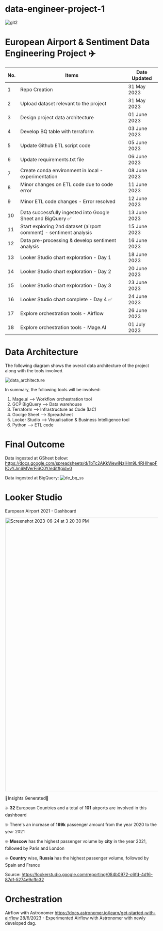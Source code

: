 # data-engineer-project-1

![git2](https://github.com/jasontanx/data-engineer-project-1/assets/116934441/2455a2dd-28e0-4308-b64b-e9a1a300b70e)

# European Airport & Sentiment Data Engineering Project ✈️

No. | Items | Date Updated 
--- | --- | ---
1 | Repo Creation | 31 May 2023
2 | Upload dataset relevant to the project | 31 May 2023
3 | Design project data architecture | 01 June 2023
4 | Develop BQ table with terraform  | 03 June 2023
5 | Update Github ETL script code | 05 June 2023
6 | Update requirements.txt file | 06 June 2023
7 | Create conda environment in local - experimentation | 08 June 2023
8 | Minor changes on ETL code due to code error | 11 June 2023
9 | Minor ETL code changes - Error resolved | 12 June 2023
10 | Data successfully ingested into Google Sheet and BigQuery ✅ | 13 June 2023
11 | Start exploring 2nd dataset (airport comment) - sentiment analysis | 15 June 2023
12 | Data pre-processing & develop sentiment analysis | 16 June 2023
13 | Looker Studio chart exploration - Day 1 | 18 June 2023
14 | Looker Studio chart exploration - Day 2 | 20 June 2023
15 | Looker Studio chart exploration - Day 3 | 23 June 2023
16 | Looker Studio chart complete  - Day 4 ✅ | 24 June 2023
17 | Explore orchestration tools - Airflow | 26 June 2023
18 | Explore orchestration tools - Mage.AI | 01 July 2023

# Data Architecture 

The following diagram shows the overall data architecture of the project along with the tools involved.

![data_architecture](https://github.com/jasontanx/data-engineer-project-1/assets/116934441/a900ebd4-2f16-48c3-9991-0dbfb13cebce)

In summary, the following tools will be involved:
1. Mage.ai --> Workflow orchestration tool
2. GCP BigQuery --> Data warehouse
3. Terraform --> Infrastructure as Code (IaC) 
4. Goolge Sheet --> Spreadsheet
5. Looker Studio --> Visualisation & Business Intelligence tool 
6. Python --> ETL code

# Final Outcome
Data ingested at GSheet below:
https://docs.google.com/spreadsheets/d/1bTc2AKkWewiNziHm9L4RHIhepFIOvYJm6MVerFi6C0Y/edit#gid=0

Data ingested at BigQuery:
![de_bq_ss](https://github.com/jasontanx/data-engineer-project-1/assets/116934441/18afe1fb-dd34-44fa-ba85-22d688522c9b)

# Looker Studio
European Airport 2021 - Dashboard

<img width="899" alt="Screenshot 2023-06-24 at 3 20 30 PM" src="https://github.com/jasontanx/data-engineer-project-1/assets/116934441/f278bf1d-2e3b-4cd4-8ec1-a225451491ad">

🌟Insights Generated🌟

❇️ **32** European Countries and a total of **101** airports are involved in this dashboard

❇️ There's an increase of **199k** passenger amount from the year 2020 to the year 2021

❇️ **Moscow** has the highest passenger volume by **city** in the year 2021, followed by Paris and London

❇️ **Country** wise, **Russia** has the highest passenger volume, followed by Spain and France

Source:
https://lookerstudio.google.com/reporting/084b0972-c6fd-4d16-87df-5274e9cffc32

# Orchestration

Airflow with Astronomer
https://docs.astronomer.io/learn/get-started-with-airflow 
28/6/2023 - Experimented Airflow with Astronomer with newly developed dag.

